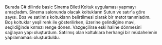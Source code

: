 Burada C# dilinde basic Sinema Bileti Koltuk uygulaması yapmayı amaçladım.
Sinema salonunda olacak koltukların Sutun ve satır'a göre sayısı. Bos ve satilmis koltukların belirtilmesi olarak bir metot tanımladım.
Boş koltuklar yeşil renk ile gösterilirken, üzerine gelindiğine mavi, seçildiğinde kırmızı renge dönen. Vazgeçilirse eski haline dönmesini sağlayan yapı oluşturdum.
Satılmış olan koltuklara herhangi bir müdahelenin yapılamaması oluşturduldu.
